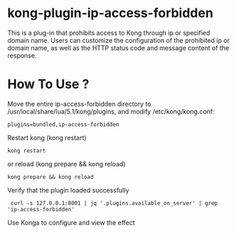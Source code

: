 # kong-plugin-ip-access-forbidden
This is a plug-in that prohibits access to Kong through ip or specified domain name. Users can customize the configuration of the prohibited ip or domain name, as well as the HTTP status code and message content of the response.
# How To Use ?
Move the entire ip-access-forbidden directory to /usr/local/share/lua/5.1/kong/plugins, and modify /etc/kong/kong.conf:
```text
plugins=bundled,ip-access-forbidden
```
Restart kong (kong restart) 
```shell script
kong restart
```

or reload (kong prepare && kong reload)
```shell script
kong prepare && kong reload
```

Verify that the plugin loaded successfully
```shell script
 curl -s 127.0.0.1:8001 | jq '.plugins.available_on_server' | grep 'ip-access-forbidden'
```
Use Konga to configure and view the effect

